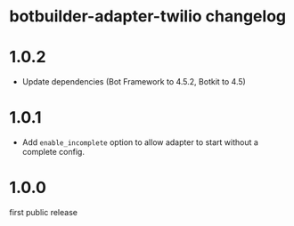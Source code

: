 # botbuilder-adapter-twilio changelog

# 1.0.2 

* Update dependencies (Bot Framework to 4.5.2, Botkit to 4.5)

# 1.0.1

* Add `enable_incomplete` option to allow adapter to start without a complete config.

# 1.0.0 

first public release